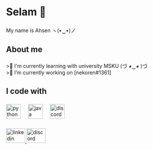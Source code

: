 <h1 align="left">Selam 👋</h1>

###

<p align="left">My name is Ahsen ヽ(•‿•)ノ</p>

###

<h2 align="left">About me</h2>

###

<p align="left">>🌱  I'm currently learning with university MSKU  (づ ◕‿◕ )づ  <br>>🔭 I’m currently working on [nekoren#1361]</p>

###

<h2 align="left">I code with</h2>

###

<div align="left">
  <img src="https://cdn.jsdelivr.net/gh/devicons/devicon/icons/python/python-original.svg" height="40" alt="python logo"  />
  <img width="12" />
  <img src="https://skillicons.dev/icons?i=java" height="40" alt="java logo"  />
  <img width="12" />
  <img src="https://cdn.simpleicons.org/discord/5865F2" height="40" alt="discord logo"  />
</div>

###

<div align="left">
  <a href="https://www.linkedin.com/in/ahsenpehlivan/" target="_blank">
    <img src="https://raw.githubusercontent.com/maurodesouza/profile-readme-generator/master/src/assets/icons/social/linkedin/default.svg" width="52" height="40" alt="linkedin logo"  />
  </a>
  <a href="https://discord.gg/EPfkAdQuDm" target="_blank">
    <img src="https://raw.githubusercontent.com/maurodesouza/profile-readme-generator/master/src/assets/icons/social/discord/default.svg" width="52" height="40" alt="discord logo"  />
  </a>
</div>

###
